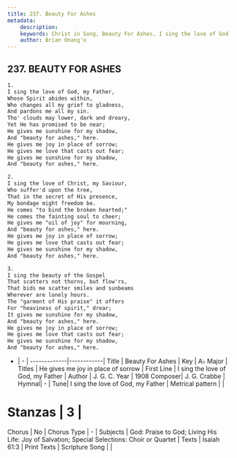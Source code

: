 ```yaml
---
title: 237. Beauty For Ashes
metadata:
    description: 
    keywords: Christ in Song, Beauty For Ashes, I sing the love of God, my Father, He gives me joy in place of sorrow
    author: Brian Onang'o
---
```



## 237. BEAUTY FOR ASHES

```txt
1.
I sing the love of God, my Father,
Whose Spirit abides within,
Who changes all my grief to gladness,
And pardons me all my sin.
Tho' clouds may lower, dark and dreary,
Yet He has promised to be near;
He gives me sunshine for my shadow,
And "beauty for ashes," here. 
He gives me joy in place of sorrow;
He gives me love that casts out fear;
He gives me sunshine for my shadow,
And "beauty for ashes," here.

2.
I sing the love of Christ, my Saviour,
Who suffer'd upon the tree,
That in the secret of His presence,
My bondage might freedom be.
He comes "to bind the broken hearted;"
He comes the fainting soul to cheer;
He gives me "oil of joy" for mourning,
And "beauty for ashes," here.
He gives me joy in place of sorrow;
He gives me love that casts out fear;
He gives me sunshine for my shadow,
And "beauty for ashes," here.

3.
I sing the beauty of the Gospel
That scatters not thorns, but flow'rs,
That bids me scatter smiles and sunbeams
Wherever are lonely hours.
The "garment of His praise" it offers
For "heaviness of spirit," drear;
It gives me sunshine for my shadow,
And "beauty for ashes," here.
He gives me joy in place of sorrow;
He gives me love that casts out fear;
He gives me sunshine for my shadow,
And "beauty for ashes," here.


```

- |   -  |
-------------|------------|
Title | Beauty For Ashes |
Key | A♭ Major |
Titles | He gives me joy in place of sorrow |
First Line | I sing the love of God, my Father |
Author | J. G. C.
Year | 1908
Composer| J. G. Crabbe |
Hymnal|  - |
Tune| I sing the love of God, my Father |
Metrical pattern | |
# Stanzas | 3 |
Chorus | No |
Chorus Type | - |
Subjects | God: Praise to God; Living His Life: Joy of Salvation; Special Selections: Choir or Quartet |
Texts | Isaiah 61:3 |
Print Texts | 
Scripture Song |  |
  
